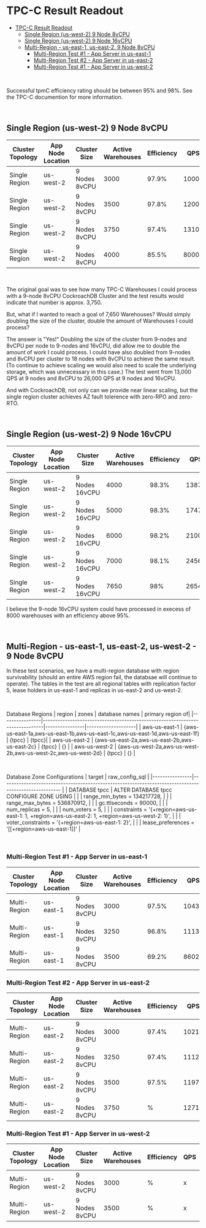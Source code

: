 # TPC-C Result Readout

- [TPC-C Result Readout](#tpc-c-result-readout)
  - [Single Region (us-west-2) 9 Node 8vCPU](#single-region-us-west-2-9-node-8vcpu)
  - [Single Region (us-west-2) 9 Node 16vCPU](#single-region-us-west-2-9-node-16vcpu)
  - [Multi-Region -  us-east-1, us-east-2, 9 Node 8vCPU](#multi-region----us-east-1-us-east-2-9-node-8vcpu)
    - [Multi-Region Test #1 - App Server in us-east-1](#multi-region-test-1---app-server-in-us-east-1)
    - [Multi-Region Test #2 - App Server in us-east-2](#multi-region-test-2---app-server-in-us-east-2)
    - [Multi-Region Test #1 - App Server in us-west-2](#multi-region-test-1---app-server-in-us-west-2)

<br/>

Successful tpmC efficiency rating should be between 95% and 98%.    See the TPC-C documention for more information.

<br/>

## Single Region (us-west-2) 9 Node 8vCPU
|Cluster Topology|App Node Location|Cluster Size|Active Warehouses|Efficiency|QPS|p99|Console Metrics|Log|
|------------------|----------|----------------|------------|----------------|-----------|-----------|--------|----------|
|Single Region|us-west-2|9 Nodes 8vCPU|3000|97.9%|10000|58ms|[Console](https://github.com/nollenr/benchmarking-crdb-dedicated/blob/main/console-pdf/Metrics-Cockroach-Console-SR-9node-8vcpu-3000warehouses.pdf)|No Log|
|Single Region|us-west-2|9 Nodes 8vCPU|3500|97.8%|12000|113ms|[Console](https://github.com/nollenr/benchmarking-crdb-dedicated/blob/main/console-pdf/Metrics-Cockroach-Console-SR-9node-8vcpu-3500warehouses.pdf)|[Log](logs/tpcc-9node-8vcpu-3500warehouses.log)|
|Single Region|us-west-2|9 Nodes 8vCPU|3750|97.4%|13100|184ms|[Console](https://github.com/nollenr/benchmarking-crdb-dedicated/blob/main/console-pdf/Metrics-Cockroach-Console-SR-9node-8vcpu-3750warehouses.pdf)|[Log](logs/tpcc-9node-8vcpu-3750warehouses.log)|
|Single Region|us-west-2|9 Nodes 8vCPU|4000|85.5%|8000|12884ms|[Console](https://github.com/nollenr/benchmarking-crdb-dedicated/blob/main/console-pdf/Metrics-Cockroach-Console-SR-9node-8vcpu-4000warehouses.pdf)|[Log](logs/tpcc-9node-8vcpu-4000warehouses.log)|

<br/>

The original goal was to see how many TPC-C Warehouses I could process with a 9-node 8vCPU CockroachDB Cluster and the test results would indicate that number is approx. 3,750.

But, what if I wanted to reach a goal of 7,650 Warehouses?  Would simply doubling the size of the cluster, double the amount of Warehouses I could process?

The answer is "Yes!"  Doubling the size of the cluster from 9-nodes and 8vCPU per node to 9-nodes and 16vCPU, did allow me to double the amount of work I could process.  I could have also doubled from 9-nodes and 8vCPU per cluster to 18 nodes with 8vCPU to achieve the same result.  (To continue to achieve scaling we would also need to scale the underlying storage, which was unnecessary in this case.)  The test went from 13,000 QPS at 9 nodes and 8vCPU to 26,000 QPS at 9 nodes and 16vCPU.

And with CockroachDB, not only can we provide near linear scaling, but the single region cluster achieves AZ fault tolerence with zero-RPO and zero-RTO.

<br/>

## Single Region (us-west-2) 9 Node 16vCPU
|Cluster Topology|App Node Location|Cluster Size|Active Warehouses|Efficiency|QPS|p99|Console Metrics|Log|
|------------------|----------|----------------|------------|----------------|-----------|-----------|--------|----------|
|Single Region|us-west-2|9 Nodes 16vCPU|4000|98.3%|13871|11.5ms|[Console](https://github.com/nollenr/benchmarking-crdb-dedicated/blob/main/console-pdf/Metrics-Cockroach-Console-SR-9node-16vcpu-4000warehouses.pdf)|[Log](logs/tpcc-9node-16vcpu-4000warehouses.log)|
|Single Region|us-west-2|9 Nodes 16vCPU|5000|98.3%|17471|16ms|[Console](https://github.com/nollenr/benchmarking-crdb-dedicated/blob/main/console-pdf/Metrics-Cockroach-Console-SR-9node-16vcpu-5000warehouses.pdf)|[Log](logs/tpcc-9node-8vcpu-3500warehouses.log)|
|Single Region|us-west-2|9 Nodes 16vCPU|6000|98.2%|21008|23ms|[Console](https://github.com/nollenr/benchmarking-crdb-dedicated/blob/main/console-pdf/Metrics-Cockroach-Console-SR-9node-86vcpu-6000warehouses.pdf)|[Log](logs/tpcc-9node-16vcpu-6000warehouses.log)|
|Single Region|us-west-2|9 Nodes 16vCPU|7000|98.1%|24560|44ms|[Console](https://github.com/nollenr/benchmarking-crdb-dedicated/blob/main/console-pdf/Metrics-Cockroach-Console-SR-9node-16vcpu-7000warehouses.pdf)|[Log](logs/tpcc-9node-16vcpu-7000warehouses.log)|
|Single Region|us-west-2|9 Nodes 16vCPU|7650|98%|26542|57ms|[Console](https://github.com/nollenr/benchmarking-crdb-dedicated/blob/main/console-pdf/Metrics-Cockroach-Console-SR-9node-16vcpu-7650warehouses.pdf)|[Log](logs/tpcc-9node-16vcpu-7650warehouses.log)|

I believe the 9-node 16vCPU system could have processed in execess of 8000 warehouses with an efficiency above 95%.


<br/>

## Multi-Region -  us-east-1, us-east-2, us-west-2 - 9 Node 8vCPU
In these test scenarios, we have a multi-region database with region survivability (should an entire AWS region fail, the databsae will continue to operate).  The tables in the test are all regional tables with replication factor 5,  lease holders in us-east-1 and replicas in us-east-2 and us-west-2.  

<br/>

Database Regions
|     region     |                                    zones                                     | database names | primary region of|
|----------------|------------------------------------------------------------------------------|----------------|--------------------|
|  aws-us-east-1 | {aws-us-east-1a,aws-us-east-1b,aws-us-east-1c,aws-us-east-1d,aws-us-east-1f} | {tpcc}         | {tpcc}|
|  aws-us-east-2 | {aws-us-east-2a,aws-us-east-2b,aws-us-east-2c}                               | {tpcc}         | {} |
|  aws-us-west-2 | {aws-us-west-2a,aws-us-west-2b,aws-us-west-2c,aws-us-west-2d}                | {tpcc}         | {} |

<br/>

Database Zone Configurations
|     target     |                                           raw_config_sql |
|----------------|------------------------------------------------------------------------------------------------------ |
|  DATABASE tpcc | ALTER DATABASE tpcc CONFIGURE ZONE USING |
|                |     range_min_bytes = 134217728, |
|                |     range_max_bytes = 536870912, |
|                |     gc.ttlseconds = 90000, |
|                |     num_replicas = 5, |
|                |     num_voters = 5, |
|                |     constraints = '{+region=aws-us-east-1: 1, +region=aws-us-east-2: 1, +region=aws-us-west-2: 1}', |
|                |     voter_constraints = '{+region=aws-us-east-1: 2}', |
|                |     lease_preferences = '[[+region=aws-us-east-1]]' |

<br/>

### Multi-Region Test #1 - App Server in us-east-1
|Cluster Topology|App Node Location|Cluster Size|Active Warehouses|Efficiency|QPS|p99|Console Metrics|Log|
|------------------|----------|----------------|------------|----------------|-----------|-----------|--------|----------|
|Multi-Region|us-east-1|9 Nodes 8vCPU|3000|97.5%|10433|151ms|[Console](https://github.com/nollenr/benchmarking-crdb-dedicated/blob/main/console-pdf/Metrics-Cockroach-Console-mR-9node-8vcpu-3000warehouses.pdf)|[Log](logs/tpcc-mr-9node-8vcpu-3000warehouses.log)|
|Multi-Region|us-east-1|9 Nodes 8vCPU|3250|96.8%|11130|285ms|[Console](https://github.com/nollenr/benchmarking-crdb-dedicated/blob/main/console-pdf/Metrics-Cockroach-Console-mR-9node-8vcpu-32500warehouses.pdf)|[Log](logs/tpcc-mr-9node-8vcpu-32500warehouses.log)|
|Multi-Region|us-east-1|9 Nodes 8vCPU|3500|69.2%|8602|10200ms|[Console](https://github.com/nollenr/benchmarking-crdb-dedicated/blob/main/console-pdf/Metrics-Cockroach-Console-mR-9node-8vcpu-3500warehouses.pdf)|[Log](logs/tpcc-mr-9node-8vcpu-3500warehouses.log)|

### Multi-Region Test #2 - App Server in us-east-2
|Cluster Topology|App Node Location|Cluster Size|Active Warehouses|Efficiency|QPS|p99|Console Metrics|Log|
|------------------|----------|----------------|------------|----------------|-----------|-----------|--------|----------|
|Multi-Region|us-east-2|9 Nodes 8vCPU|3000|97.4%|10218|65ms|[Console](https://github.com/nollenr/benchmarking-crdb-dedicated/blob/main/console-pdf/Metrics-Cockroach-Console-mr-ue2-9node-8vcpu-3000warehouses.pdf)|[Log](logs/tpcc-mr-use2-9node-8vcpu-3000warehouses.log)|
|Multi-Region|us-east-2|9 Nodes 8vCPU|3250|97.4%|11123|63ms|[Console](https://github.com/nollenr/benchmarking-crdb-dedicated/blob/main/console-pdf/Metrics-Cockroach-Console-mr-ue2-9node-8vcpu-3250warehouses.pdf)|[Log](logs/tpcc-mr-use2-9node-8vcpu-3250warehouses.log)|
|Multi-Region|us-east-2|9 Nodes 8vCPU|3500|97.5%|11970|67ms|[Console](https://github.com/nollenr/benchmarking-crdb-dedicated/blob/main/console-pdf/Metrics-Cockroach-Console-mr-ue2-9node-8vcpu-3500warehouses.pdf)|[Log](logs/tpcc-mr-use2-9node-8vcpu-3500warehouses.log)|
|Multi-Region|us-east-2|9 Nodes 8vCPU|3750|%|12719|10200ms|[Console](https://github.com/nollenr/benchmarking-crdb-dedicated/blob/main/console-pdf/Metrics-Cockroach-Console-mr-9node-8vcpu-3750warehouses.pdf)|[Log](logs/tpcc-mr-9node-8vcpu-3750warehouses.log)|


### Multi-Region Test #1 - App Server in us-west-2
|Cluster Topology|App Node Location|Cluster Size|Active Warehouses|Efficiency|QPS|p99|Console Metrics|Log|
|------------------|----------|----------------|------------|----------------|-----------|-----------|--------|----------|
|Multi-Region|us-west-2|9 Nodes 8vCPU|3000|%|x|ms|[Console](https://github.com/nollenr/benchmarking-crdb-dedicated/blob/main/console-pdf/Metrics-Cockroach-Console-mR-9node-8vcpu-3000warehouses.pdf)|[Log](logs/tpcc-mr-9node-8vcpu-3000warehouses.log)|
|Multi-Region|us-west-2|9 Nodes 8vCPU|3500|%|x|ms|[Console](https://github.com/nollenr/benchmarking-crdb-dedicated/blob/main/console-pdf/Metrics-Cockroach-Console-mR-9node-8vcpu-3500warehouses.pdf)|[Log](logs/tpcc-mr-9node-8vcpu-3500warehouses.log)|


